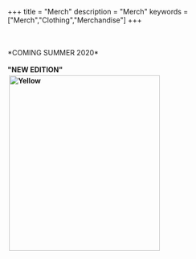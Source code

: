 +++
title = "Merch"
description = "Merch"
keywords = ["Merch","Clothing","Merchandise"]
+++

<br>
<br>
*COMING SUMMER 2020*
<br>
<br>
<b> "NEW EDITION" <b>
<br>
<a href="https://benjamintelford.com/img//merch/HOODIE_WHITE_ON_BLACK.jpg"><img src= "https://benjamintelford.com/img//merch/HOODIE_WHITE_ON_BLACK.jpg" style="width:300px; height:350px; padding:3px"  title="Yellow" alt="Yellow"></a>
